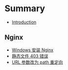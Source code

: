 # Summary

* [Introduction](README.md)

## Nginx
* [Windows 安装 Nginx](nginx/Windows-安装-Nginx.md)
* [静态文件 403 错误](nginx/静态文件-403-错误.md)
* [URL 参数改为 path 重定向](nginx/URL-参数改为-path-重定向.md)

